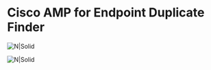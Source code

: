 # Cisco AMP for Endpoint Duplicate Finder

![N|Solid](https://raw.githubusercontent.com/azizaltuntas/Cisco-AMP-for-Endpoint-Dublicate-Finder/master/img/github.PNG)

![N|Solid](https://raw.githubusercontent.com/azizaltuntas/Cisco-AMP-for-Endpoint-Dublicate-Finder/master/img/github2.PNG)

